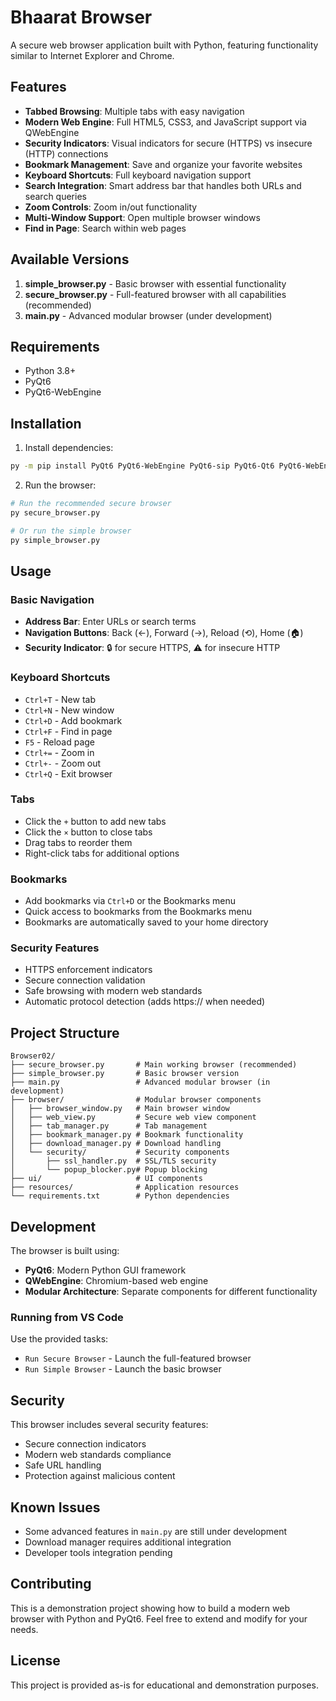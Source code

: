 # Bhaarat Browser

A secure web browser application built with Python, featuring functionality similar to Internet Explorer and Chrome.

## Features

- **Tabbed Browsing**: Multiple tabs with easy navigation
- **Modern Web Engine**: Full HTML5, CSS3, and JavaScript support via QWebEngine
- **Security Indicators**: Visual indicators for secure (HTTPS) vs insecure (HTTP) connections
- **Bookmark Management**: Save and organize your favorite websites
- **Keyboard Shortcuts**: Full keyboard navigation support
- **Search Integration**: Smart address bar that handles both URLs and search queries
- **Zoom Controls**: Zoom in/out functionality
- **Multi-Window Support**: Open multiple browser windows
- **Find in Page**: Search within web pages

## Available Versions

1. **simple_browser.py** - Basic browser with essential functionality
2. **secure_browser.py** - Full-featured browser with all capabilities (recommended)
3. **main.py** - Advanced modular browser (under development)

## Requirements

- Python 3.8+
- PyQt6
- PyQt6-WebEngine

## Installation

1. Install dependencies:
```bash
py -m pip install PyQt6 PyQt6-WebEngine PyQt6-sip PyQt6-Qt6 PyQt6-WebEngine-Qt6 requests cryptography validators
```

2. Run the browser:
```bash
# Run the recommended secure browser
py secure_browser.py

# Or run the simple browser
py simple_browser.py
```

## Usage

### Basic Navigation
- **Address Bar**: Enter URLs or search terms
- **Navigation Buttons**: Back (←), Forward (→), Reload (⟲), Home (🏠)
- **Security Indicator**: 🔒 for secure HTTPS, ⚠️ for insecure HTTP

### Keyboard Shortcuts
- `Ctrl+T` - New tab
- `Ctrl+N` - New window
- `Ctrl+D` - Add bookmark
- `Ctrl+F` - Find in page
- `F5` - Reload page
- `Ctrl+=` - Zoom in
- `Ctrl+-` - Zoom out
- `Ctrl+Q` - Exit browser

### Tabs
- Click the `+` button to add new tabs
- Click the `×` button to close tabs
- Drag tabs to reorder them
- Right-click tabs for additional options

### Bookmarks
- Add bookmarks via `Ctrl+D` or the Bookmarks menu
- Quick access to bookmarks from the Bookmarks menu
- Bookmarks are automatically saved to your home directory

### Security Features
- HTTPS enforcement indicators
- Secure connection validation
- Safe browsing with modern web standards
- Automatic protocol detection (adds https:// when needed)

## Project Structure

```
Browser02/
├── secure_browser.py       # Main working browser (recommended)
├── simple_browser.py       # Basic browser version
├── main.py                 # Advanced modular browser (in development)
├── browser/                # Modular browser components
│   ├── browser_window.py   # Main browser window
│   ├── web_view.py         # Secure web view component
│   ├── tab_manager.py      # Tab management
│   ├── bookmark_manager.py # Bookmark functionality
│   ├── download_manager.py # Download handling
│   └── security/           # Security components
│       ├── ssl_handler.py  # SSL/TLS security
│       └── popup_blocker.py# Popup blocking
├── ui/                     # UI components
├── resources/              # Application resources
└── requirements.txt        # Python dependencies
```

## Development

The browser is built using:
- **PyQt6**: Modern Python GUI framework
- **QWebEngine**: Chromium-based web engine
- **Modular Architecture**: Separate components for different functionality

### Running from VS Code
Use the provided tasks:
- `Run Secure Browser` - Launch the full-featured browser
- `Run Simple Browser` - Launch the basic browser

## Security

This browser includes several security features:
- Secure connection indicators
- Modern web standards compliance
- Safe URL handling
- Protection against malicious content

## Known Issues

- Some advanced features in `main.py` are still under development
- Download manager requires additional integration
- Developer tools integration pending

## Contributing

This is a demonstration project showing how to build a modern web browser with Python and PyQt6. Feel free to extend and modify for your needs.

## License

This project is provided as-is for educational and demonstration purposes.
